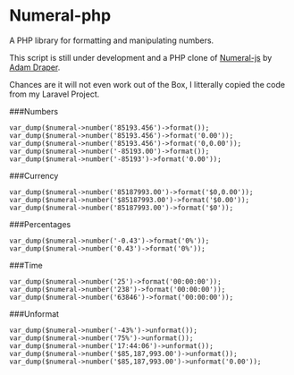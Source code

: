 # Numeral-php
A PHP library for formatting and manipulating numbers. 

This script is still under development and a PHP clone of [Numeral-js](https://github.com/adamwdraper/Numeral-js) by [Adam Draper](https://github.com/adamwdraper).

Chances are it will not even work out of the Box, I litterally copied the code from my Laravel Project.



###Numbers
```
var_dump($numeral->number('85193.456')->format());
var_dump($numeral->number('85193.456')->format('0.00'));
var_dump($numeral->number('85193.456')->format('0,0.00'));
var_dump($numeral->number('-85193.00')->format());
var_dump($numeral->number('-85193')->format('0.00'));
```

###Currency
```
var_dump($numeral->number('85187993.00')->format('$0,0.00'));
var_dump($numeral->number('$85187993.00')->format('$0.00'));
var_dump($numeral->number('85187993.00')->format('$0'));
```

###Percentages

```
var_dump($numeral->number('-0.43')->format('0%'));
var_dump($numeral->number('0.43')->format('0%'));
```

###Time

```
var_dump($numeral->number('25')->format('00:00:00'));
var_dump($numeral->number('238')->format('00:00:00'));
var_dump($numeral->number('63846')->format('00:00:00'));
```

###Unformat
```
var_dump($numeral->number('-43%')->unformat());
var_dump($numeral->number('75%')->unformat());
var_dump($numeral->number('17:44:06')->unformat());
var_dump($numeral->number('$85,187,993.00')->unformat());
var_dump($numeral->number('$85,187,993.00')->unformat('0.00'));
```
